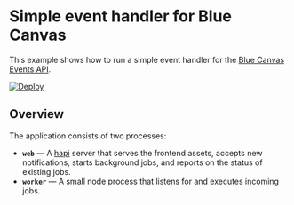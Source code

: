 Simple event handler for Blue Canvas
====================================

This example shows how to run a simple event handler for the
[Blue Canvas Events API](https://docs.bluecanvas.io/reference/events-api).

[![Deploy](https://www.herokucdn.com/deploy/button.png)](https://heroku.com/deploy?template=https://github.com/bluecanvas/example-node-eventhandler)

Overview
--------

The application consists of two processes:

 - **`web`** — A [hapi] server that serves the frontend assets, accepts new
   notifications, starts background jobs, and reports on the status of existing
   jobs.
 - **`worker`** — A small node process that listens for and executes incoming
   jobs.

[hapi]: https://hapi.dev

